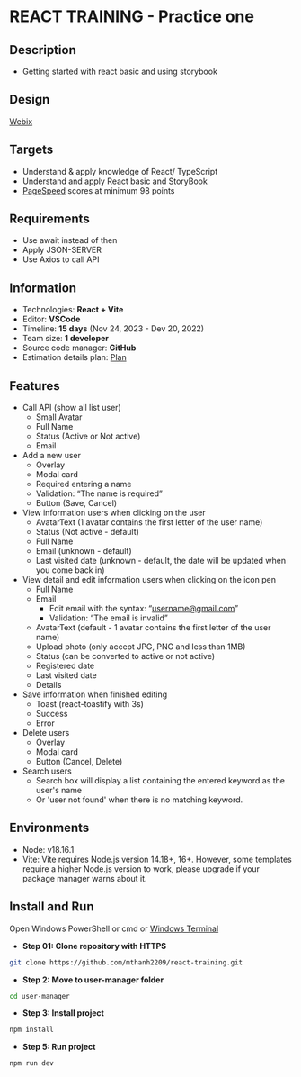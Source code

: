 # REACT TRAINING - Practice one

## Description

- Getting started with react basic and using storybook

## Design

[Webix](https://webix.com/demos/user-manager/)

## Targets

- Understand & apply knowledge of React/ TypeScript
- Understand and apply React basic and StoryBook
- [PageSpeed](https://pagespeed.web.dev/) scores at minimum 98 points

## Requirements

- Use await instead of then
- Apply JSON-SERVER
- Use Axios to call API

## Information

- Technologies: **React + Vite**
- Editor: **VSCode**
- Timeline: **15 days** (Nov 24, 2023 - Dev 20, 2022)
- Team size: **1 developer**
- Source code manager: **GitHub**
- Estimation details plan: [Plan](https://docs.google.com/document/d/1QS_4veFpgx4NUnekuxGgWG_bd-nI8TLtnyQGeW4Cy9E/edit?usp=sharing)

## Features

- Call API (show all list user)
  - Small Avatar
  - Full Name
  - Status (Active or Not active)
  - Email
- Add a new user
  - Overlay
  - Modal card
  - Required entering a name
  - Validation: “The name is required”
  - Button (Save, Cancel)
- View information users when clicking on the user
  - AvatarText (1 avatar contains the first letter of the user name)
  - Status (Not active - default)
  - Full Name
  - Email (unknown - default)
  - Last visited date (unknown - default, the date will be updated when you come back in)
- View detail and edit information users when clicking on the icon pen
  - Full Name
  - Email
    - Edit email with the syntax: “username@gmail.com”
    - Validation: “The email is invalid”
  - AvatarText (default - 1 avatar contains the first letter of the user name)
  - Upload photo (only accept JPG, PNG and less than 1MB)
  - Status (can be converted to active or not active)
  - Registered date
  - Last visited date
  - Details
- Save information when finished editing
  - Toast (react-toastify with 3s)
  - Success
  - Error
- Delete users
  - Overlay
  - Modal card
  - Button (Cancel, Delete)
- Search users
  - Search box will display a list containing the entered keyword as the user's name
  - Or 'user not found' when there is no matching keyword.
## Environments

- Node: v18.16.1
- Vite: Vite requires Node.js version 14.18+, 16+. However, some templates require a higher Node.js version to work, please upgrade if your package manager warns about it.

## Install and Run

Open Windows PowerShell or cmd or [Windows Terminal](https://www.microsoft.com/en-gb/p/windows-terminal/9n0dx20hk701?rtc=1&activetab=pivot:overviewtab)

- **Step 01: Clone repository with HTTPS**

```bash
git clone https://github.com/mthanh2209/react-training.git
```

- **Step 2: Move to user-manager folder**

```bash
cd user-manager
```

- **Step 3: Install project**

```bash
npm install
```

- **Step 5: Run project**

```bash
npm run dev
```
